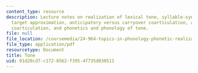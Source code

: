```yaml
---
content_type: resource
description: Lecture notes on realization of lexical tone, syllable-synchronized sequential
  target approximation, anticipatory versus carryover coarticulation, asymmetry in
  coarticulation, and phonetics and phonology of tone.
file: null
file_location: /coursemedia/24-964-topics-in-phonology-phonetic-realization-fall-2006/01d28cd7c1728562f3954f735d030511_MIT24_964F06_lec09_tone.pdf
file_type: application/pdf
resourcetype: Document
title: Tone
uid: 01d28cd7-c172-8562-f395-4f735d030511
---
```

